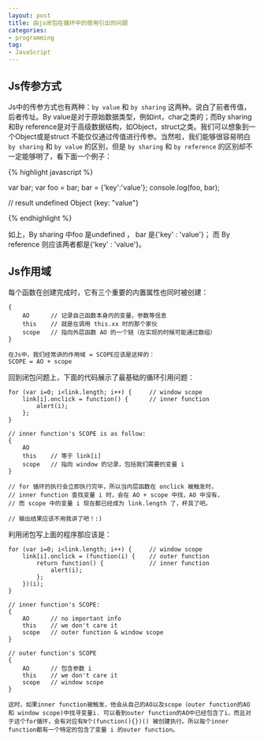 ```yaml
---
layout: post
title: 由js闭包在循环中的使用引出的问题
categories:
- programming
tag:
- JavaScript
---
```


## Js传参方式
Js中的传参方式也有两种：`by value` 和 `by sharing` 这两种。说白了前者传值，后者传址。By value是对于原始数据类型，例如int，char之类的；而By sharing 和By reference是对于高级数据结构，如Object，struct之类。我们可以想象到一个Object或是struct 不能仅仅通过传值进行传参。当然啦，我们能够很容易明白 `by sharing` 和 `by value` 的区别，但是 `by sharing` 和 `by reference` 的区别却不一定能够明了，看下面一个例子：

{% highlight javascript %}

var bar;
var foo = bar;
bar = {'key':'value'};
console.log(foo, bar);

// result
undefined Object {key: "value"} 

{% endhighlight %}

如上，By sharing 中foo 是undefined ， bar 是{'key' : 'value'}； 而 By reference 则应该两者都是{'key' : 'value'}。

## Js作用域
每个函数在创建完成时，它有三个重要的内置属性也同时被创建：

	{
		AO 		// 记录自己函数本身内的变量，参数等信息
		this 	// 就是在调用 this.xx 时的那个家伙
		scope 	// 指向外层函数 AO 的一个链（在实现的时候可能通过数组）
	}

	在Js中，我们经常讲的作用域 = SCOPE应该是这样的：
	SCOPE = AO + scope

回到闭包问题上，下面的代码展示了最基础的循环引用问题：

	for (var i=0; i<link.length; i++) {		// window scope
		link[i].onclick = function() {		// inner function
			alert(i);
		};
	}

	// inner function's SCOPE is as follow:
	{
		AO
		this 	// 等于 link[i]
		scope 	// 指向 window 的记录，包括我们需要的变量 i
	}

	// for 循环的执行会立即执行完毕，所以当内层函数在 onclick 被触发时，
	// inner function 查找变量 i 时，会在 AO + scope 中找，AO 中没有，
	// 而 scope 中的变量 i 现在都已经成为 link.length 了，杯具了吧。

	// 输出结果应该不用我讲了吧！:)

利用闭包写上面的程序那应该是：

	for (var i=0; i<link.length; i++) {		// window scope
		link[i].onclick = (function(i) {	// outer function
			return function() {				// inner function
				alert(i);
			};
		})(i);
	}

	// inner function's SCOPE:
	{
		AO 		// no important info
		this 	// we don't care it
		scope 	// outer function & window scope
	}

	// outer function's SCOPE
	{
		AO 		// 包含参数 i
		this 	// we don't care it
		scope 	// window scope
	}

	这时，如果inner function被触发，他会从自己的AO以及scope（outer function的AO 和 window scope)中找寻变量i. 可以看到outer function的AO中已经包含了i，而且对于这个for循环，会有对应有N个(function(){})() 被创建执行。所以每个inner function都有一个特定的包含了变量 i 的outer function。